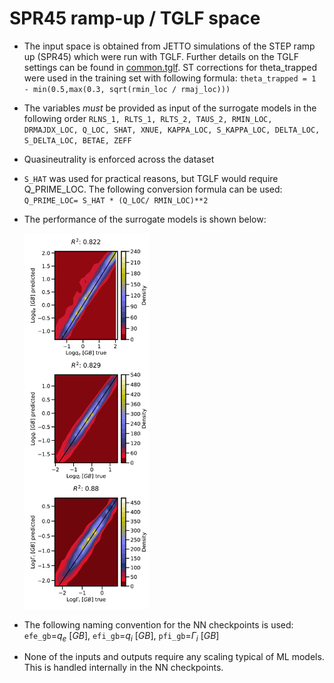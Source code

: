 # SPR45 ramp-up / TGLF space
- The input space is obtained from JETTO simulations of the STEP ramp up (SPR45) which were run with TGLF. Further details on the TGLF settings can be found in [common.tglf](common.tglf).   ST corrections for theta_trapped were used in the training set with following formula:  `theta_trapped = 1 - min(0.5,max(0.3, sqrt(rmin_loc / rmaj_loc)))`

- The variables *must* be provided as input of the surrogate models in the following order
`RLNS_1, RLTS_1, RLTS_2, TAUS_2, RMIN_LOC, DRMAJDX_LOC, Q_LOC, SHAT, XNUE, KAPPA_LOC, S_KAPPA_LOC, DELTA_LOC, S_DELTA_LOC, BETAE, ZEFF`
- Quasineutrality is enforced across the dataset
- `S_HAT` was used for practical reasons, but TGLF would require Q_PRIME_LOC. The following conversion formula can be used: `Q_PRIME_LOC= S_HAT * (Q_LOC/ RMIN_LOC)**2`
- The performance of the surrogate models is shown below:

    <img src="validation.png" width="200">
    
- The following naming convention for the NN checkpoints is used: `efe_gb`=$`q_e \ [GB]`$, `efi_gb`=$`q_i \ [GB]`$, `pfi_gb`=$`\Gamma_i \ [GB]`$
- None of the inputs and outputs require any scaling typical of ML models. This is handled internally in the NN checkpoints.

